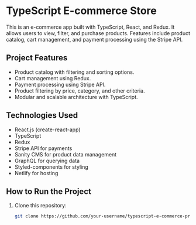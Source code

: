 # TypeScript E-commerce Store

This is an e-commerce app built with TypeScript, React, and Redux. It allows users to view, filter, and purchase products. Features include product catalog, cart management, and payment processing using the Stripe API.

## Project Features

- Product catalog with filtering and sorting options.
- Cart management using Redux.
- Payment processing using Stripe API.
- Product filtering by price, category, and other criteria.
- Modular and scalable architecture with TypeScript.

## Technologies Used

- React.js (create-react-app)
- TypeScript
- Redux
- Stripe API for payments
- Sanity CMS for product data management
- GraphQL for querying data
- Styled-components for styling
- Netlify for hosting

## How to Run the Project

1. Clone this repository:
   ```bash
   git clone https://github.com/your-username/typescript-e-commerce-project.git
